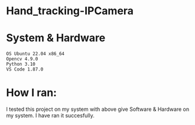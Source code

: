 # Hand_tracking-IPCamera
# System & Hardware
    OS Ubuntu 22.04 x86_64
    Opencv 4.9.0
    Python 3.10
    VS Code 1.87.0
# How I ran:
I tested this project on my system with above give Software & Hardware on my system. I have ran it succesfully. 
